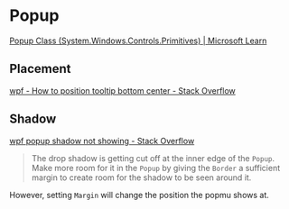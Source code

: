 # Popup
[Popup Class (System.Windows.Controls.Primitives) | Microsoft Learn](https://learn.microsoft.com/en-us/dotnet/api/system.windows.controls.primitives.popup)

## Placement
[wpf - How to position tooltip bottom center - Stack Overflow](https://stackoverflow.com/questions/10972335/how-to-position-tooltip-bottom-center)

## Shadow
[wpf popup shadow not showing - Stack Overflow](https://stackoverflow.com/questions/43763579/wpf-popup-shadow-not-showing)
> The drop shadow is getting cut off at the inner edge of the `Popup`. Make more room for it in the `Popup` by giving the `Border` a sufficient margin to create room for the shadow to be seen around it.

However, setting `Margin` will change the position the popmu shows at.